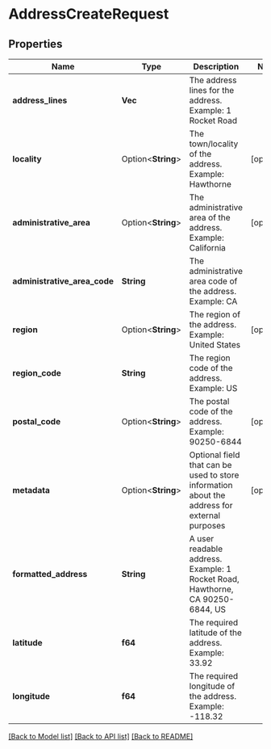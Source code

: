 # AddressCreateRequest

## Properties

Name | Type | Description | Notes
------------ | ------------- | ------------- | -------------
**address_lines** | **Vec<String>** | The address lines for the address. Example: 1 Rocket Road | 
**locality** | Option<**String**> | The town/locality of the address. Example: Hawthorne | [optional]
**administrative_area** | Option<**String**> | The administrative area of the address. Example: California | [optional]
**administrative_area_code** | **String** | The administrative area code of the address. Example: CA | 
**region** | Option<**String**> | The region of the address. Example: United States | [optional]
**region_code** | **String** | The region code of the address. Example: US | 
**postal_code** | Option<**String**> | The postal code of the address. Example: 90250-6844 | [optional]
**metadata** | Option<**String**> | Optional field that can be used to store information about the address for external purposes | [optional]
**formatted_address** | **String** | A user readable address. Example: 1 Rocket Road, Hawthorne, CA 90250-6844, US | 
**latitude** | **f64** | The required latitude of the address. Example: 33.92 | 
**longitude** | **f64** | The required longitude of the address. Example: -118.32 | 

[[Back to Model list]](../README.md#documentation-for-models) [[Back to API list]](../README.md#documentation-for-api-endpoints) [[Back to README]](../README.md)


